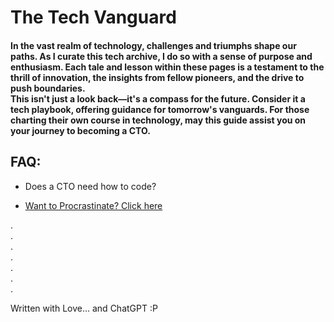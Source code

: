 # The Tech Vanguard

#### In the vast realm of technology, challenges and triumphs shape our paths. As I curate this tech archive, I do so with a sense of purpose and enthusiasm. Each tale and lesson within these pages is a testament to the thrill of innovation, the insights from fellow pioneers, and the drive to push boundaries.<br />This isn't just a look back—it's a compass for the future. Consider it a tech playbook, offering guidance for tomorrow's vanguards. For those charting their own course in technology, may this guide assist you on your journey to becoming a CTO.





## FAQ:

* Does a CTO need how to code?

* [Want to Procrastinate? Click here](https://www.google.com)

.<br />
.<br />
.<br />
.<br />
.<br />
.<br />
.<br />

Written with Love... and ChatGPT :P 
